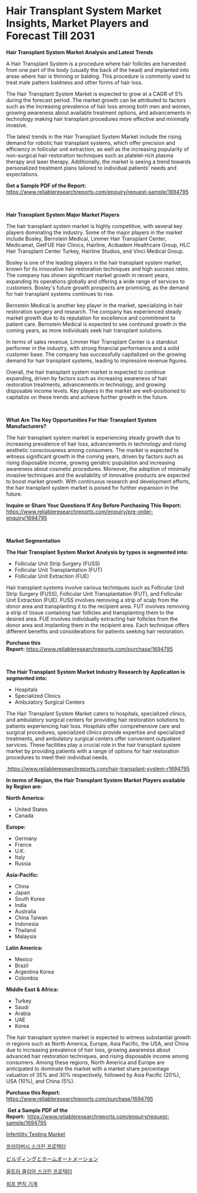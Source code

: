 <p><h1>Hair Transplant System Market Insights, Market Players and Forecast Till 2031</h1></p><p><strong>Hair Transplant System Market Analysis and Latest Trends</strong></p>
<p><p>A Hair Transplant System is a procedure where hair follicles are harvested from one part of the body (usually the back of the head) and implanted into areas where hair is thinning or balding. This procedure is commonly used to treat male pattern baldness and other forms of hair loss.</p><p>The Hair Transplant System Market is expected to grow at a CAGR of 5% during the forecast period. The market growth can be attributed to factors such as the increasing prevalence of hair loss among both men and women, growing awareness about available treatment options, and advancements in technology making hair transplant procedures more effective and minimally invasive.</p><p>The latest trends in the Hair Transplant System Market include the rising demand for robotic hair transplant systems, which offer precision and efficiency in follicular unit extraction, as well as the increasing popularity of non-surgical hair restoration techniques such as platelet-rich plasma therapy and laser therapy. Additionally, the market is seeing a trend towards personalized treatment plans tailored to individual patients' needs and expectations.</p></p>
<p><strong>Get a Sample PDF of the Report:&nbsp;</strong> <a href="https://www.reliableresearchreports.com/enquiry/request-sample/1694795">https://www.reliableresearchreports.com/enquiry/request-sample/1694795</a></p>
<p>&nbsp;</p>
<p><strong>Hair Transplant System Major Market Players</strong></p>
<p><p>The hair transplant system market is highly competitive, with several key players dominating the industry. Some of the major players in the market include Bosley, Bernstein Medical, Limmer Hair Transplant Center, Medicamat, GetFUE Hair Clinics, Hairline, Acibadem Healthcare Group, HLC Hair Transplant Center Turkey, Hairline Studios, and Vinci Medical Group.</p><p>Bosley is one of the leading players in the hair transplant system market, known for its innovative hair restoration techniques and high success rates. The company has shown significant market growth in recent years, expanding its operations globally and offering a wide range of services to customers. Bosley's future growth prospects are promising, as the demand for hair transplant systems continues to rise.</p><p>Bernstein Medical is another key player in the market, specializing in hair restoration surgery and research. The company has experienced steady market growth due to its reputation for excellence and commitment to patient care. Bernstein Medical is expected to see continued growth in the coming years, as more individuals seek hair transplant solutions.</p><p>In terms of sales revenue, Limmer Hair Transplant Center is a standout performer in the industry, with strong financial performance and a solid customer base. The company has successfully capitalized on the growing demand for hair transplant systems, leading to impressive revenue figures.</p><p>Overall, the hair transplant system market is expected to continue expanding, driven by factors such as increasing awareness of hair restoration treatments, advancements in technology, and growing disposable income levels. Key players in the market are well-positioned to capitalize on these trends and achieve further growth in the future.</p></p>
<p>&nbsp;</p>
<p><strong>What Are The Key Opportunities For Hair Transplant System Manufacturers?</strong></p>
<p><p>The hair transplant system market is experiencing steady growth due to increasing prevalence of hair loss, advancements in technology and rising aesthetic consciousness among consumers. The market is expected to witness significant growth in the coming years, driven by factors such as rising disposable income, growing geriatric population and increasing awareness about cosmetic procedures. Moreover, the adoption of minimally invasive techniques and the availability of innovative products are expected to boost market growth. With continuous research and development efforts, the hair transplant system market is poised for further expansion in the future.</p></p>
<p><strong>Inquire or Share Your Questions If Any Before Purchasing This Report:</strong> <a href="https://www.reliableresearchreports.com/enquiry/pre-order-enquiry/1694795">https://www.reliableresearchreports.com/enquiry/pre-order-enquiry/1694795</a></p>
<p>&nbsp;</p>
<p><strong>Market Segmentation</strong></p>
<p><strong>The Hair Transplant System Market Analysis by types is segmented into:</strong></p>
<p><ul><li>Follicular Unit Strip Surgery (FUSS)</li><li>Follicular Unit Transplantation (FUT)</li><li>Follicular Unit Extraction (FUE)</li></ul></p>
<p><p>Hair transplant systems involve various techniques such as Follicular Unit Strip Surgery (FUSS), Follicular Unit Transplantation (FUT), and Follicular Unit Extraction (FUE). FUSS involves removing a strip of scalp from the donor area and transplanting it to the recipient area. FUT involves removing a strip of tissue containing hair follicles and transplanting them to the desired area. FUE involves individually extracting hair follicles from the donor area and implanting them in the recipient area. Each technique offers different benefits and considerations for patients seeking hair restoration.</p></p>
<p><strong>Purchase this Report:&nbsp;</strong><a href="https://www.reliableresearchreports.com/purchase/1694795">https://www.reliableresearchreports.com/purchase/1694795</a></p>
<p>&nbsp;</p>
<p><strong>The Hair Transplant System Market Industry Research by Application is segmented into:</strong></p>
<p><ul><li>Hospitals</li><li>Specialized Clinics</li><li>Ambulatory Surgical Centers</li></ul></p>
<p><p>The Hair Transplant System Market caters to hospitals, specialized clinics, and ambulatory surgical centers for providing hair restoration solutions to patients experiencing hair loss. Hospitals offer comprehensive care and surgical procedures, specialized clinics provide expertise and specialized treatments, and ambulatory surgical centers offer convenient outpatient services. These facilities play a crucial role in the hair transplant system market by providing patients with a range of options for hair restoration procedures to meet their individual needs.</p></p>
<p><a href="https://www.reliableresearchreports.com/hair-transplant-system-r1694795">&nbsp;https://www.reliableresearchreports.com/hair-transplant-system-r1694795</a></p>
<p><strong>In terms of Region, the Hair Transplant System Market Players available by Region are:</strong></p>
<p>
    <p> <strong> North America: </strong>
        <ul>
            <li>United States</li>
            <li>Canada</li>
        </ul>
        </p> 
    <p> <strong> Europe: </strong>
        <ul>
            <li>Germany</li>
            <li>France</li>
            <li>U.K.</li>
            <li>Italy</li>
            <li>Russia</li>
        </ul>
        </p> 
    <p> <strong> Asia-Pacific: </strong>
        <ul>
            <li>China</li>
            <li>Japan</li>
            <li>South Korea</li>
            <li>India</li>
            <li>Australia</li>
            <li>China Taiwan</li>
            <li>Indonesia</li>
            <li>Thailand</li>
            <li>Malaysia</li>
        </ul>
        </p> 
    <p> <strong> Latin America: </strong>
        <ul>
            <li>Mexico</li>
            <li>Brazil</li>
            <li>Argentina Korea</li>
            <li>Colombia</li>
        </ul>
        </p> 
    <p> <strong> Middle East & Africa: </strong>
        <ul>
            <li>Turkey</li>
            <li>Saudi</li>
            <li>Arabia</li>
            <li>UAE</li>
            <li>Korea</li>
        </ul>
    </p>
    </p>
<p><p>The hair transplant system market is expected to witness substantial growth in regions such as North America, Europe, Asia Pacific, the USA, and China due to increasing prevalence of hair loss, growing awareness about advanced hair restoration techniques, and rising disposable income among consumers. Among these regions, North America and Europe are anticipated to dominate the market with a market share percentage valuation of 35% and 30% respectively, followed by Asia Pacific (20%), USA (10%), and China (5%).</p></p>
<p><strong>Purchase this Report: </strong><a href="https://www.reliableresearchreports.com/purchase/1694795">https://www.reliableresearchreports.com/purchase/1694795</a></p>
<p>&nbsp;<strong>Get a Sample PDF of the Report:&nbsp;&nbsp;</strong><a href="https://www.reliableresearchreports.com/enquiry/request-sample/1694795">https://www.reliableresearchreports.com/enquiry/request-sample/1694795</a></p>
<p><strong></strong></p>
<p><p><a href="https://github.com/Whitneyboyettebo9kiw7yr13/Market-Research-Report-List-2/blob/main/infertility-testing-market.md">Infertility Testing Market</a></p><p><a href="https://github.com/vsn7qpua81q/Market-Research-Report-List-1/blob/main/337456342283.md">프라이버시 스크린 프로텍터</a></p><p><a href="https://github.com/ReyesKohler20231/Market-Research-Report-List-1/blob/main/611708546345.md">ビルディングとホームオートメーション</a></p><p><a href="https://github.com/Elenrrera7685/Market-Research-Report-List-1/blob/main/537737742284.md">울트라 클리어 스크린 프로텍터</a></p><p><a href="https://medium.com/@emmamoy1/%EC%99%80%ED%94%84-%EB%8B%88%ED%8C%85-%EA%B8%B0%EA%B3%84-%EC%8B%9C%EC%9E%A5-%EB%B6%84%EC%84%9D-%EA%B7%B8-cagr-%EC%8B%9C%EC%9E%A5-%EB%B6%84%ED%95%A0-%EB%B0%8F-%EA%B8%80%EB%A1%9C%EB%B2%8C-%EC%82%B0%EC%97%85-%EA%B0%9C%EC%9A%94-f7613f1d1f66">워프 편직 기계</a></p></p>